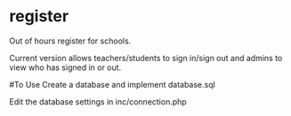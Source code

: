# register
Out of hours register for schools. 

Current version allows teachers/students to sign in/sign out and admins to view who has signed in or out. 

#To Use
Create a database and implement database.sql 

Edit the database settings in inc/connection.php
